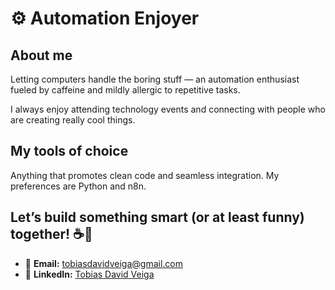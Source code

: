 # ⚙️ Automation Enjoyer  

## About me

  Letting computers handle the boring stuff — an automation enthusiast fueled by caffeine and mildly allergic to repetitive tasks.

  I always enjoy attending technology events and connecting with people who are creating really cool things.

## My tools of choice 

  Anything that promotes clean code and seamless integration. My preferences are Python and n8n.

## Let’s build something smart (or at least funny) together! ☕🤖

* 📧 **Email:** [tobiasdavidveiga@gmail.com](mailto:tobiasdavidveiga@gmail.com)
* 🔗 **LinkedIn:** [Tobias David Veiga](https://www.linkedin.com/in/tobias-david-veiga/)
